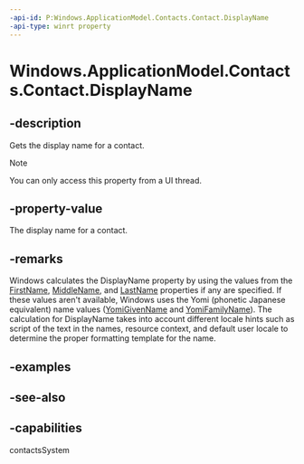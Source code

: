 ```yaml
---
-api-id: P:Windows.ApplicationModel.Contacts.Contact.DisplayName
-api-type: winrt property
---
```


<!-- Property syntax
public string DisplayName { get; }
-->

# Windows.ApplicationModel.Contacts.Contact.DisplayName

## -description
Gets the display name for a contact. 

> [!NOTE]
> You can only access this property from a UI thread.

## -property-value
The display name for a contact.

## -remarks
Windows calculates the DisplayName property by using the values from the [FirstName](contact_firstname.md), [MiddleName](contact_middlename.md), and [LastName](contact_lastname.md) properties if any are specified. If these values aren't available, Windows uses the Yomi (phonetic Japanese equivalent) name values ([YomiGivenName](contact_yomigivenname.md) and [YomiFamilyName](contact_yomifamilyname.md)). The calculation for DisplayName takes into account different locale hints such as script of the text in the names, resource context, and default user locale to determine the proper formatting template for the name.

## -examples

## -see-also

## -capabilities
contactsSystem
